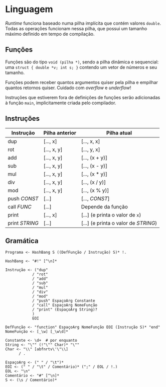 Linguagem
=========
*Runtime* funciona baseado numa pilha implícita que contém valores `double`.
Todas as operações funcionam nessa pilha, que possui um tamanho máximo definido
em tempo de compilação.

Funções
-------
Funções são do tipo `void (pilha *)`, sendo a pilha dinâmica e sequencial: uma
`struct { double *v; int s; }` contendo um vetor de números e seu tamanho.

Funções podem receber quantos argumentos quiser pela pilha e empilhar quantos
retornos quiser. Cuidado com *overflow* e *underflow*!

Instruções que estiverem fora de definições de funções serão adicionadas à
função `main`, implicitamente criada pelo compilador.


Instruções
----------
Instrução      | Pilha anterior | Pilha atual
-------------- | -------------- | -----------
dup            | [..., x]       | [..., x, x]
rot            | [..., x, y]    | [..., y, x]
add            | [..., x, y]    | [..., (x + y)]
sub            | [..., x, y]    | [..., (x - y)]
mul            | [..., x, y]    | [..., (x * y)]
div            | [..., x, y]    | [..., (x / y)]
mod            | [..., x, y]    | [..., (x % y)]
push *CONST*   | [...]          | [..., *CONST*]
call *FUNC*    | [...]          | Depende da função
print          | [..., x]       | [...] (e printa o valor de `x`)
print *STRING* | [...]          | [...] (e printa o valor de *STRING*)


Gramática
---------
```
Programa <- HashBang S ((DefFunção / Instrução) S)* !.

HashBang <- "#!" [^\n]*

Instrução <- ("dup"
            / "rot"
            / "add"
            / "sub"
            / "mul"
            / "div"
            / "mod"
            / "push" EspaçoArg Constante
            / "call" EspaçoArg NomeFunção
            / "print" (EspaçoArg String)?
            )
            EOI

DefFunção <- "function" EspaçoArg NomeFunção EOI (Instrução S)* "end"
NomeFunção <- [_\w] [_\w\d]*

Constante <- \d+  # por enquanto
String <- "\"" (!"\"" Char)* "\""
Char <- "\\" [abfnrtv\'\"\\]
      / .

EspaçoArg <- (" " / "\t")*
EOI <- (" " / "\t" / Comentário)* (";" / EOL / !.)
EOL <- "\n"
Comentário <- "#" [^\n]*
S <- (\s / Comentário)*
```
